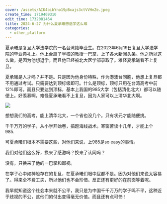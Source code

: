```yaml
---
cover: /assets/AIK4bibYno19pBxajs3ctVVHnZe.jpeg
create_time: 1719469310
edit_time: 1732081464
title: 2024-6-27 为什么夏承曦想退学这么难
categories:
  - other_platform
---
```



夏承曦是复旦大学法学院的一名台湾籍毕业生。在2023年6月19日复旦大学法学院的毕业典礼上。他上台扇了学校的教授一巴掌，上了各大新闻头条。他之所以这么做，是因为他想退学。而且他已经被北大医学部录取了。难怪夏承曦看不上复旦。

夏承曦是人才吗？并不是。只是因为他身份特殊，作为港澳台同胞，他想上复旦都不用通过考试。只需要达到顶标级即可。什么是顶标，顶标只用在台湾高考中前12%即可。而且只要达到顶标，基本上我国的985大学（包括清化北大）都可以随便上。好羡慕啊，难怪夏承曦看不上复旦，因为人家可以上清华北大啊。

<img src="/assets/Q0HxbCY9qoO77qx3XQxctGoWnBg.png" src-width="755" class="markdown-img m-auto" src-height="529" align="center"/>

想想我们的高考，能上清华北大，一个省也没几个。只有状元才能随便挑。

千千万万的学子，从小学开始卷，搞题海线战术。寒窗苦读十几年，才能上个985.

可夏承曦们根本不需要这些，对他们来说，上985是so easy的事情。

我们对他们这么好，换来了感激吗？换来了认同吗？

没有，只换来了他的一巴掌和鄙视。

在学子心中如神般存在的复旦，在夏承曦们眼中屁都不是。因为对他们来说太容易了。得来全不费工夫，所以他们也不会珍惜。反正还有更好的在前面等着呢。

我早就知道这个社会本来就不公平，我只是为中国千千万万的学子鸣不平，这种近乎歧视的不公，这他们的付出变得毫无价值。而且还有点可怜！


